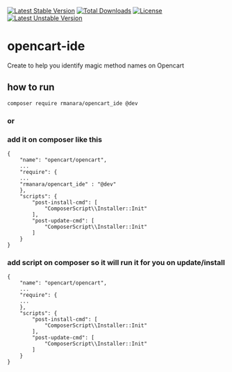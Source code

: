 [![Latest Stable Version](https://poser.pugx.org/rmanara/opencart_ide/v/stable)](https://packagist.org/packages/rmanara/opencart_ide)
[![Total Downloads](https://poser.pugx.org/rmanara/opencart_ide/downloads)](https://packagist.org/packages/rmanara/opencart_ide)
[![License](https://poser.pugx.org/rmanara/opencart_ide/license)](https://packagist.org/packages/rmanara/opencart_ide)
[![Latest Unstable Version](https://poser.pugx.org/rmanara/opencart_ide/v/unstable)](https://packagist.org/packages/rmanara/opencart_ide)
# opencart-ide

Create to help you identify magic method names on Opencart

## how to run 
```
composer require rmanara/opencart_ide @dev
```
### or

### add it on composer like this
```
{
    "name": "opencart/opencart",
    ...
    "require": {
    ...
    "rmanara/opencart_ide" : "@dev"
    },
    "scripts": {
        "post-install-cmd": [
            "ComposerScript\\Installer::Init"
        ],
        "post-update-cmd": [
            "ComposerScript\\Installer::Init"
        ]
    }
}
```
### add script on composer so it will run it for you on update/install

```
{
    "name": "opencart/opencart",
    ...
    "require": {
    ...
    },
    "scripts": {
        "post-install-cmd": [
            "ComposerScript\\Installer::Init"
        ],
        "post-update-cmd": [
            "ComposerScript\\Installer::Init"
        ]
    }
}
```
